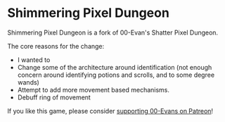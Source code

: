 # Shimmering Pixel Dungeon
Shimmering Pixel Dungeon is a fork of 00-Evan's Shatter Pixel Dungeon.

The core reasons for the change:
- I wanted to
- Change some of the architecture around identification (not enough concern around identifying potions and scrolls, and to some degree wands)
- Attempt to add more movement based mechanisms.
- Debuff ring of movement

If you like this game, please consider [supporting 00-Evans on Patreon](https://www.patreon.com/ShatteredPixel)!
